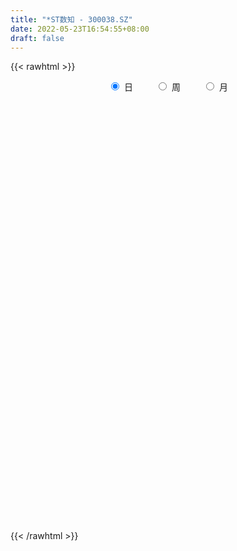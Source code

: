 ```yaml
---
title: "*ST数知 - 300038.SZ"
date: 2022-05-23T16:54:55+08:00
draft: false
---
```

{{< rawhtml >}}
    <div style="text-align: center">
        <label style="padding: 1rem;"><input style="margin-right: .5rem" type="radio" name="period" value="D" checked onclick="period_change(this)">日</label>
        <label style="padding: 1rem;"><input style="margin-right: .5rem" type="radio" name="period" value="W" onclick="period_change(this)">周</label>
        <label style="padding: 1rem;"><input style="margin-right: .5rem" type="radio" name="period" value="M" onclick="period_change(this)">月</label>
    </div>
    <div id="chart" style="height: 700px;"></div> 
    <script type="text/javascript">
        const D_v = [271316.33,230402.4,375085.94,210406.63,166427.84,784663.26,578680.73,453867.6,264642.11,849616.97,662251.86,642948.36,652565.77,642726.99,447255.6,658740.63,405397.0,576494.6,304093.4,296954.04,318838.6,236665.0,243713.4,307225.28,568026.4,555088.34,393032.2,424229.6,371239.22,441592.8,384803.98,464404.6,650784.35,668935.91,769515.27,724841.25,547685.5699999999,381779.08,326960.4,638305.65,429227.09,307949.36,408487.76,384291.61,490626.45,513444.85,623605.4,404472.0,314965.69,302036.6,256880.86,455014.32,430366.2,464592.9,543414.4,571791.4300000001,416358.77,417293.96,405435.0,316102.41,258121.6,294140.0,198387.15,406744.93,476231.2,557692.55,391828.53,462215.88,484329.45,389287.27,333346.6,289414.78,258549.83,243687.32,326321.44,284765.76,297794.66,270936.33,240722.8,314581.05,282966.8,244141.0,304060.95,290137.02,846995.1899999999,499271.43,341211.13,365591.0,235469.68,378759.4,304655.28,279116.65,302513.65,325083.51,244629.95,808386.54,645865.62,471876.78,569312.98,454138.28,388096.48,318308.2,366563.79,328224.56,473093.88,492951.0,217994.68,394301.0,293668.0,475921.83,195237.4,412586.65,239055.65,207359.2,234516.6,224512.8,172493.14,183798.91,173064.53,208992.63,427896.98,240761.23,181984.65,244529.88,205795.0,234113.4,234410.0,206024.06,209479.25,219754.8,234573.43,174607.64,193726.61,262021.8,436105.6,283757.4,193961.43,307010.0,241681.2,252621.42,308273.6,235132.4,280449.43,192674.22,210924.83,203528.4,159328.8,178522.6,205040.76,199835.0,380368.9,312745.81,614843.5600000001,366232.66,461779.18,781380.66,587069.96,415615.95,476839.3,367824.0,480394.23,266187.21,293706.01,239166.24,319142.0,230128.82,267569.0,232287.8,246120.4,154705.6,159724.6,203756.85,195442.6,235924.4,568005.66,716968.4300000001,603531.0,401923.0,319967.93,700373.03,479480.61,323842.0,581589.2,487232.09,459739.03,279470.21,403394.2,278052.46,199027.6,330901.0,199648.2,208802.6,176279.0,402304.01,266720.39,207226.83,241838.82,272604.03,199134.77,166160.39,172922.4,195451.2,285743.8,333408.81,219728.71,147954.86,322031.0,402957.86,208308.07,204331.0,175370.0,225016.0,273926.19,244435.0,299715.8,307897.0,166721.2,181102.62,258221.4,200531.8,203003.48,204435.32,189003.02,213692.63,154089.0,134758.0,152224.2,158690.82,170411.32,162099.8,512382.86,653736.36,432350.35,350823.41,263244.37,256026.35,233496.35,245245.2,365331.0,345035.03,514291.2,416656.4,1159591.21,890116.84,886198.58,1166079.8,728448.98,620759.04,575522.6,1031960.7]
const D_histogram = [0.0,0.0012763533,0.005835589,0.004542049,0.0041047963,0.0176195232,0.0180706287,0.005163462,-0.0033262083,-0.0411414625,-0.0703724277,-0.077213959,-0.0714021264,-0.0584395129,-0.0517520808,-0.0390195976,-0.0300966605,-0.0462968143,-0.0498472807,-0.0502748478,-0.0492462185,-0.0440556706,-0.0370663747,-0.0292315672,-0.0244017813,-0.0152712873,-0.008994435,-0.0003474964,0.0074179416,0.0116541815,0.0166206387,0.0211083736,0.0313944563,0.0421513567,0.0557342738,0.0594004119,0.0552469812,0.0501132667,0.0457963822,0.0484951562,0.0444902018,0.0421356142,0.0421191936,0.0390059169,0.0397694813,0.0428323046,0.0387817808,0.0310348691,0.0257737407,0.0159059402,0.0100135668,0.0120043923,0.0130609415,0.0172758097,0.0238481023,0.0232028014,0.0186527732,0.0188712873,0.011175162,0.0033635037,-0.0002896747,-0.0081641756,-0.011871351,-0.0172123707,-0.0264491199,-0.0375831483,-0.0460461477,-0.0535627581,-0.0593319002,-0.0559099859,-0.049970131,-0.042011388,-0.0356614097,-0.0292950174,-0.0270143645,-0.0216089685,-0.013840976,-0.0062441718,-0.0016913768,0.0051859185,0.0074042369,0.0091219417,0.0085005061,0.009617028,0.018762362,0.0202924671,0.0226666225,0.0196501038,0.0178353956,0.0187429686,0.0199901658,0.0200629378,0.0180737073,0.0180460219,0.0166554092,0.0233799502,0.0296796999,0.0302098963,0.0359616732,0.0343919277,0.0275989198,0.023568859,0.0214281043,0.0186203829,0.0154993656,0.0059284968,-0.0014532158,-0.0026052974,-0.0074445546,-0.020705979,-0.0270166962,-0.0279402734,-0.0240988454,-0.0193317822,-0.0129140318,-0.0121504244,-0.0098376475,-0.007929052,-0.0076321228,-0.0096198783,-0.0161043861,-0.0186489709,-0.0204627222,-0.0216766826,-0.0224016624,-0.0189020363,-0.0192766499,-0.0181869289,-0.0136423581,-0.0084158478,-0.0081221251,-0.0051734738,-0.0019798997,0.0024806406,0.0106866913,0.016318587,0.0193664489,0.0212289511,0.020926119,0.0211488074,0.0216410057,0.0222270015,0.017684996,0.0152320634,0.010991508,0.0083804567,0.006908522,0.0042974489,0.0010994679,-0.0023012381,-0.0005400794,0.0037271675,0.0106093442,0.0142783157,0.0169847891,0.0265655174,0.0239376937,0.019484572,0.0191818325,0.0131563269,0.00255343,-0.0039867191,-0.0101811911,-0.0126201869,-0.0163777625,-0.0156220788,-0.0133179331,-0.0139627342,-0.0170284292,-0.0169447371,-0.0161291903,-0.0167754516,-0.01507495,-0.0125965038,-0.0097316712,-0.0035617747,0.0011734703,0.00092954,0.0014044874,0.0061309746,0.010707794,0.0130119451,0.0182084238,0.0217129655,0.0162657123,0.0118378948,0.0018724062,-0.0033877281,-0.007329701,-0.015965715,-0.0193966403,-0.0231701128,-0.0211640767,-0.0270796585,-0.0267395294,-0.0243498572,-0.0232980501,-0.0237250038,-0.0224496541,-0.0201230221,-0.015937215,-0.0139600989,-0.0076955835,0.0009453341,0.0042388425,0.0071892692,0.0052863705,0.0100018554,0.0102993288,0.0103413165,0.0101973997,0.0073685574,0.002988354,-0.0002268762,-0.0057337421,-0.0104606836,-0.011874441,-0.011110383,-0.0083578662,-0.0108660306,-0.0082189437,-0.0050133838,0.0003001319,0.0047411161,0.006477075,0.0070499886,0.0042951199,0.0040563236,0.0034832958,0.0014465247,-0.0052332782,-0.0157375026,-0.0184796332,-0.0161707677,-0.0152474505,-0.0158443944,-0.0166886265,-0.0137765015,-0.0162893432,-0.0169281819,-0.0214257731,-0.0216755845,-0.0357930637,-0.0462937078,-0.0474896495,-0.0541698318,-0.059346543,-0.0593452135,-0.0559631982,-0.0409393244]
const D_fast = [0.0,0.0015954416,0.0076135746,0.0074555468,0.0080444932,0.0259641009,0.0309328636,0.0193165624,0.00999534,-0.0381052798,-0.0849293519,-0.111074373,-0.123113072,-0.1247603367,-0.1310109249,-0.128033341,-0.1266345691,-0.1544089265,-0.170421213,-0.1834174921,-0.1947004174,-0.2005237871,-0.2028010849,-0.2022741692,-0.2035448287,-0.1982321564,-0.1942039129,-0.1856438484,-0.176023925,-0.1688741397,-0.1597525228,-0.1499876945,-0.1318529978,-0.1105582582,-0.0830417727,-0.0645255316,-0.054867217,-0.0474726148,-0.0403404038,-0.0255178407,-0.0184002446,-0.0102209287,0.000292449,0.0069306516,0.0176365863,0.0314074858,0.0370524071,0.0370642127,0.0382465195,0.0323552041,0.0289662224,0.0339581459,0.0382799305,0.0468137511,0.0593480692,0.0645034687,0.0646166339,0.0695529697,0.0646506349,0.0576798526,0.0539542555,0.0440387108,0.0373636975,0.0277195852,0.011870556,-0.0086592595,-0.0286337958,-0.0495410957,-0.0701432128,-0.0806987951,-0.0872514729,-0.0897955769,-0.092360951,-0.0933183131,-0.0977912512,-0.0977880974,-0.093480349,-0.0874445877,-0.0833146369,-0.075140862,-0.0710714844,-0.0670732941,-0.0655696032,-0.0620488242,-0.0482128997,-0.0416096779,-0.0335688668,-0.0316728597,-0.0290287189,-0.0234354038,-0.0171906652,-0.0121021587,-0.0095729623,-0.0050891422,-0.0023159026,0.0102536259,0.0239733006,0.0320559711,0.0467981662,0.0538264027,0.0539331247,0.0557952787,0.05901155,0.0608589244,0.0616127485,0.0535240039,0.0457789874,0.0439755815,0.0372751856,0.0188372665,0.0057723752,-0.0021362704,-0.0043195537,-0.004385436,-0.0011961936,-0.0034701923,-0.0036168273,-0.0036904948,-0.0053015962,-0.0096943213,-0.0202049256,-0.0274117532,-0.0343411851,-0.0409743162,-0.0472997116,-0.0485255944,-0.0537193705,-0.0571763818,-0.0560424005,-0.0529198522,-0.0546566607,-0.0530013779,-0.0503027787,-0.0452220782,-0.0343443547,-0.0246328123,-0.0167433382,-0.0095735982,-0.0046449005,0.0008649897,0.0067674394,0.0129101856,0.0127894291,0.0141445124,0.0126518339,0.0121358969,0.0123910926,0.0108543817,0.0079312677,0.0039552522,0.005581391,0.0107804298,0.0203149425,0.027553493,0.0345061637,0.0507282713,0.0540848711,0.0545028923,0.058995611,0.0562591871,0.0462946477,0.0387578188,0.030018049,0.0244240066,0.0165719903,0.0134221544,0.0123968167,0.0082613321,0.0009385298,-0.0032139624,-0.0064307131,-0.0112708373,-0.0133390732,-0.0140097529,-0.0135778382,-0.0082983854,-0.0032697727,-0.0032813181,-0.0024552489,0.003803982,0.01105775,0.0166148873,0.0263634719,0.0352962551,0.0339154298,0.0324470861,0.022949699,0.0168426328,0.0110682346,-0.0015592082,-0.0098392935,-0.0194052943,-0.0226902773,-0.0353757737,-0.041720527,-0.0454183192,-0.0501910245,-0.0565492292,-0.060886293,-0.0635904166,-0.0633889132,-0.0649018218,-0.0605612023,-0.0516839512,-0.0473307322,-0.0425829881,-0.0431642942,-0.0359483455,-0.0330760398,-0.030448723,-0.0280432899,-0.0290299928,-0.0326631078,-0.035935057,-0.0428753584,-0.0502174708,-0.0545998385,-0.0566133762,-0.055950326,-0.061174998,-0.060582647,-0.0586304331,-0.0532418844,-0.0476156212,-0.0442603936,-0.0419249828,-0.0436060715,-0.0428307869,-0.0425329908,-0.0442081307,-0.0521962531,-0.0666348533,-0.0739968921,-0.0757307186,-0.0786192639,-0.0831773064,-0.0881936952,-0.0887256956,-0.0953108731,-0.1001817573,-0.1100357918,-0.1157044992,-0.1387702444,-0.1608443155,-0.1739126696,-0.1941353097,-0.2141486567,-0.2289836305,-0.2395924148,-0.2348033721]
const D_slow = [0.0,0.0003190883,0.0017779856,0.0029134978,0.0039396969,0.0083445777,0.0128622349,0.0141531004,0.0133215483,0.0030361827,-0.0145569242,-0.033860414,-0.0517109456,-0.0663208238,-0.079258844,-0.0890137434,-0.0965379085,-0.1081121121,-0.1205739323,-0.1331426443,-0.1454541989,-0.1564681165,-0.1657347102,-0.173042602,-0.1791430473,-0.1829608692,-0.1852094779,-0.185296352,-0.1834418666,-0.1805283212,-0.1763731615,-0.1710960681,-0.163247454,-0.1527096149,-0.1387760464,-0.1239259435,-0.1101141982,-0.0975858815,-0.086136786,-0.0740129969,-0.0628904465,-0.0523565429,-0.0418267445,-0.0320752653,-0.022132895,-0.0114248188,-0.0017293736,0.0060293436,0.0124727788,0.0164492639,0.0189526556,0.0219537536,0.025218989,0.0295379414,0.035499967,0.0413006673,0.0459638606,0.0506816825,0.053475473,0.0543163489,0.0542439302,0.0522028863,0.0492350486,0.0449319559,0.0383196759,0.0289238888,0.0174123519,0.0040216624,-0.0108113127,-0.0247888091,-0.0372813419,-0.0477841889,-0.0566995413,-0.0640232957,-0.0707768868,-0.0761791289,-0.0796393729,-0.0812004159,-0.0816232601,-0.0803267805,-0.0784757212,-0.0761952358,-0.0740701093,-0.0716658523,-0.0669752618,-0.061902145,-0.0562354894,-0.0513229634,-0.0468641145,-0.0421783724,-0.0371808309,-0.0321650965,-0.0276466696,-0.0231351641,-0.0189713118,-0.0131263243,-0.0057063993,0.0018460748,0.010836493,0.019434475,0.0263342049,0.0322264197,0.0375834458,0.0422385415,0.0461133829,0.0475955071,0.0472322032,0.0465808788,0.0447197402,0.0395432454,0.0327890714,0.025804003,0.0197792917,0.0149463462,0.0117178382,0.0086802321,0.0062208202,0.0042385572,0.0023305265,-0.000074443,-0.0041005396,-0.0087627823,-0.0138784628,-0.0192976335,-0.0248980491,-0.0296235582,-0.0344427207,-0.0389894529,-0.0424000424,-0.0445040044,-0.0465345356,-0.0478279041,-0.048322879,-0.0477027188,-0.045031046,-0.0409513993,-0.036109787,-0.0308025493,-0.0255710195,-0.0202838177,-0.0148735662,-0.0093168159,-0.0048955669,-0.001087551,0.001660326,0.0037554402,0.0054825706,0.0065569329,0.0068317998,0.0062564903,0.0061214704,0.0070532623,0.0097055984,0.0132751773,0.0175213746,0.0241627539,0.0301471774,0.0350183203,0.0398137785,0.0431028602,0.0437412177,0.0427445379,0.0401992401,0.0370441934,0.0329497528,0.0290442331,0.0257147498,0.0222240663,0.017966959,0.0137307747,0.0096984771,0.0055046143,0.0017358768,-0.0014132492,-0.003846167,-0.0047366107,-0.0044432431,-0.0042108581,-0.0038597362,-0.0023269926,0.0003499559,0.0036029422,0.0081550481,0.0135832895,0.0176497176,0.0206091913,0.0210772928,0.0202303608,0.0183979356,0.0144065068,0.0095573468,0.0037648185,-0.0015262006,-0.0082961152,-0.0149809976,-0.0210684619,-0.0268929744,-0.0328242254,-0.0384366389,-0.0434673944,-0.0474516982,-0.0509417229,-0.0528656188,-0.0526292853,-0.0515695746,-0.0497722573,-0.0484506647,-0.0459502009,-0.0433753687,-0.0407900395,-0.0382406896,-0.0363985503,-0.0356514618,-0.0357081808,-0.0371416163,-0.0397567872,-0.0427253975,-0.0455029932,-0.0475924598,-0.0503089674,-0.0523637033,-0.0536170493,-0.0535420163,-0.0523567373,-0.0507374685,-0.0489749714,-0.0479011914,-0.0468871105,-0.0460162866,-0.0456546554,-0.0469629749,-0.0508973506,-0.0555172589,-0.0595599508,-0.0633718135,-0.067332912,-0.0715050687,-0.0749491941,-0.0790215299,-0.0832535753,-0.0886100186,-0.0940289147,-0.1029771807,-0.1145506076,-0.12642302,-0.139965478,-0.1548021137,-0.1696384171,-0.1836292166,-0.1938640477]
const D_data = [['2021-04-16', 2.48, 2.58, 2.48, 2.63],['2021-04-19', 2.56, 2.6, 2.54, 2.63],['2021-04-20', 2.6, 2.66, 2.59, 2.77],['2021-04-21', 2.65, 2.6, 2.6, 2.65],['2021-04-22', 2.6, 2.61, 2.57, 2.66],['2021-04-23', 2.6, 2.83, 2.6, 2.89],['2021-04-26', 2.78, 2.72, 2.72, 2.93],['2021-04-27', 2.69, 2.53, 2.46, 2.7],['2021-04-28', 2.48, 2.53, 2.46, 2.57],['2021-04-30', 2.02, 2.02, 2.02, 2.14],['2021-05-06', 1.93, 1.9, 1.83, 1.97],['2021-05-07', 1.87, 2.02, 1.86, 2.05],['2021-05-10', 2.0, 2.11, 1.97, 2.15],['2021-05-11', 2.07, 2.19, 2.06, 2.24],['2021-05-12', 2.17, 2.11, 2.1, 2.19],['2021-05-13', 2.09, 2.19, 2.07, 2.36],['2021-05-14', 2.15, 2.16, 2.13, 2.24],['2021-05-17', 2.08, 1.78, 1.73, 2.08],['2021-05-18', 1.81, 1.83, 1.8, 1.87],['2021-05-19', 1.82, 1.8, 1.79, 1.88],['2021-05-20', 1.78, 1.76, 1.74, 1.8],['2021-05-21', 1.76, 1.77, 1.75, 1.8],['2021-05-24', 1.76, 1.77, 1.75, 1.8],['2021-05-25', 1.78, 1.77, 1.76, 1.82],['2021-05-26', 1.76, 1.72, 1.66, 1.76],['2021-05-27', 1.76, 1.77, 1.75, 1.81],['2021-05-28', 1.75, 1.74, 1.73, 1.78],['2021-05-31', 1.74, 1.78, 1.72, 1.8],['2021-06-01', 1.77, 1.79, 1.75, 1.8],['2021-06-02', 1.78, 1.76, 1.73, 1.79],['2021-06-03', 1.74, 1.78, 1.74, 1.8],['2021-06-04', 1.78, 1.79, 1.77, 1.83],['2021-06-07', 1.78, 1.9, 1.78, 1.92],['2021-06-08', 1.89, 1.97, 1.88, 2.05],['2021-06-09', 1.96, 2.09, 1.94, 2.15],['2021-06-10', 2.13, 2.04, 2.02, 2.22],['2021-06-11', 2.02, 1.97, 1.97, 2.1],['2021-06-15', 1.97, 1.96, 1.92, 2.04],['2021-06-16', 1.95, 1.97, 1.92, 2.01],['2021-06-17', 2.04, 2.08, 2.0, 2.15],['2021-06-18', 2.05, 2.02, 1.98, 2.08],['2021-06-21', 2.0, 2.05, 2.0, 2.07],['2021-06-22', 2.07, 2.1, 2.04, 2.14],['2021-06-23', 2.1, 2.08, 2.07, 2.13],['2021-06-24', 2.09, 2.15, 2.08, 2.17],['2021-06-25', 2.15, 2.22, 2.11, 2.22],['2021-06-28', 2.24, 2.16, 2.15, 2.33],['2021-06-29', 2.17, 2.11, 2.1, 2.2],['2021-06-30', 2.09, 2.13, 2.08, 2.14],['2021-07-01', 2.12, 2.05, 2.05, 2.16],['2021-07-02', 2.05, 2.07, 2.02, 2.09],['2021-07-05', 2.07, 2.17, 2.07, 2.19],['2021-07-06', 2.18, 2.18, 2.14, 2.22],['2021-07-07', 2.16, 2.25, 2.15, 2.27],['2021-07-08', 2.24, 2.33, 2.21, 2.34],['2021-07-09', 2.31, 2.28, 2.27, 2.4],['2021-07-12', 2.27, 2.24, 2.22, 2.29],['2021-07-13', 2.23, 2.31, 2.21, 2.32],['2021-07-14', 2.29, 2.21, 2.2, 2.32],['2021-07-15', 2.18, 2.18, 2.15, 2.23],['2021-07-16', 2.17, 2.21, 2.16, 2.23],['2021-07-19', 2.21, 2.13, 2.12, 2.22],['2021-07-20', 2.1, 2.15, 2.08, 2.16],['2021-07-21', 2.07, 2.1, 2.05, 2.17],['2021-07-22', 2.1, 2.0, 1.98, 2.11],['2021-07-23', 1.98, 1.9, 1.87, 2.01],['2021-07-26', 1.87, 1.85, 1.82, 1.9],['2021-07-27', 1.84, 1.78, 1.77, 1.86],['2021-07-28', 1.77, 1.72, 1.68, 1.79],['2021-07-29', 1.72, 1.78, 1.71, 1.8],['2021-07-30', 1.76, 1.79, 1.74, 1.84],['2021-08-02', 1.78, 1.81, 1.76, 1.82],['2021-08-03', 1.8, 1.79, 1.78, 1.82],['2021-08-04', 1.79, 1.79, 1.77, 1.81],['2021-08-05', 1.78, 1.73, 1.73, 1.8],['2021-08-06', 1.72, 1.76, 1.69, 1.76],['2021-08-09', 1.75, 1.8, 1.73, 1.82],['2021-08-10', 1.79, 1.82, 1.79, 1.84],['2021-08-11', 1.81, 1.8, 1.79, 1.83],['2021-08-12', 1.8, 1.85, 1.79, 1.85],['2021-08-13', 1.84, 1.81, 1.8, 1.85],['2021-08-16', 1.81, 1.81, 1.77, 1.82],['2021-08-17', 1.8, 1.78, 1.78, 1.84],['2021-08-18', 1.78, 1.8, 1.76, 1.81],['2021-08-19', 1.84, 1.93, 1.83, 1.97],['2021-08-20', 1.91, 1.87, 1.84, 1.91],['2021-08-23', 1.87, 1.9, 1.86, 1.94],['2021-08-24', 1.89, 1.84, 1.83, 1.9],['2021-08-25', 1.83, 1.85, 1.82, 1.87],['2021-08-26', 1.86, 1.89, 1.86, 1.92],['2021-08-27', 1.88, 1.91, 1.85, 1.92],['2021-08-30', 1.92, 1.91, 1.89, 1.95],['2021-08-31', 1.91, 1.89, 1.87, 1.93],['2021-09-01', 1.88, 1.92, 1.86, 1.93],['2021-09-02', 1.91, 1.91, 1.89, 1.92],['2021-09-03', 1.94, 2.04, 1.94, 2.17],['2021-09-06', 2.02, 2.09, 2.02, 2.17],['2021-09-07', 2.07, 2.06, 2.02, 2.08],['2021-09-08', 2.07, 2.17, 2.05, 2.19],['2021-09-09', 2.15, 2.12, 2.11, 2.22],['2021-09-10', 2.12, 2.06, 2.05, 2.15],['2021-09-13', 2.07, 2.09, 2.03, 2.11],['2021-09-14', 2.1, 2.12, 2.06, 2.14],['2021-09-15', 2.11, 2.12, 2.09, 2.16],['2021-09-16', 2.12, 2.12, 2.07, 2.18],['2021-09-17', 2.11, 2.02, 2.01, 2.11],['2021-09-22', 2.0, 2.01, 1.97, 2.01],['2021-09-23', 2.06, 2.07, 2.05, 2.16],['2021-09-24', 2.09, 2.01, 2.01, 2.09],['2021-09-27', 1.99, 1.85, 1.85, 1.99],['2021-09-28', 1.84, 1.87, 1.84, 1.89],['2021-09-29', 1.89, 1.9, 1.88, 2.0],['2021-09-30', 1.9, 1.95, 1.88, 1.96],['2021-10-08', 1.96, 1.97, 1.95, 2.0],['2021-10-11', 1.96, 2.01, 1.95, 2.01],['2021-10-12', 2.0, 1.95, 1.93, 2.0],['2021-10-13', 1.94, 1.97, 1.94, 1.98],['2021-10-14', 1.96, 1.97, 1.92, 1.98],['2021-10-15', 1.95, 1.95, 1.94, 1.99],['2021-10-18', 1.9, 1.91, 1.86, 1.92],['2021-10-19', 1.81, 1.82, 1.75, 1.84],['2021-10-20', 1.81, 1.83, 1.8, 1.86],['2021-10-21', 1.82, 1.81, 1.8, 1.85],['2021-10-22', 1.8, 1.79, 1.77, 1.81],['2021-10-25', 1.78, 1.77, 1.75, 1.79],['2021-10-26', 1.81, 1.81, 1.79, 1.85],['2021-10-27', 1.79, 1.75, 1.73, 1.8],['2021-10-28', 1.74, 1.75, 1.73, 1.78],['2021-10-29', 1.75, 1.79, 1.73, 1.8],['2021-11-01', 1.8, 1.81, 1.79, 1.84],['2021-11-02', 1.8, 1.75, 1.72, 1.81],['2021-11-03', 1.74, 1.78, 1.74, 1.78],['2021-11-04', 1.77, 1.79, 1.75, 1.8],['2021-11-05', 1.79, 1.82, 1.78, 1.85],['2021-11-08', 1.81, 1.9, 1.79, 1.96],['2021-11-09', 1.88, 1.91, 1.87, 1.93],['2021-11-10', 1.9, 1.91, 1.88, 1.92],['2021-11-11', 1.91, 1.92, 1.89, 1.97],['2021-11-12', 1.91, 1.91, 1.89, 1.94],['2021-11-15', 1.9, 1.93, 1.87, 1.94],['2021-11-16', 1.91, 1.95, 1.9, 1.99],['2021-11-17', 1.95, 1.97, 1.94, 1.98],['2021-11-18', 1.96, 1.91, 1.9, 1.97],['2021-11-19', 1.9, 1.93, 1.89, 1.94],['2021-11-22', 1.92, 1.9, 1.88, 1.93],['2021-11-23', 1.9, 1.91, 1.88, 1.92],['2021-11-24', 1.91, 1.92, 1.89, 1.92],['2021-11-25', 1.91, 1.9, 1.89, 1.92],['2021-11-26', 1.89, 1.88, 1.86, 1.9],['2021-11-29', 1.85, 1.86, 1.84, 1.88],['2021-11-30', 1.9, 1.92, 1.9, 1.97],['2021-12-01', 1.91, 1.97, 1.89, 1.98],['2021-12-02', 1.97, 2.04, 1.96, 2.1],['2021-12-03', 2.03, 2.04, 1.99, 2.07],['2021-12-06', 2.03, 2.06, 2.02, 2.14],['2021-12-07', 2.06, 2.2, 2.04, 2.24],['2021-12-08', 2.18, 2.09, 2.08, 2.21],['2021-12-09', 2.06, 2.07, 2.04, 2.12],['2021-12-10', 2.11, 2.13, 2.11, 2.19],['2021-12-13', 2.1, 2.06, 2.05, 2.12],['2021-12-14', 1.93, 1.97, 1.92, 2.0],['2021-12-15', 1.99, 1.98, 1.97, 2.02],['2021-12-16', 1.97, 1.95, 1.94, 1.98],['2021-12-17', 1.94, 1.97, 1.94, 2.0],['2021-12-20', 1.96, 1.93, 1.91, 1.97],['2021-12-21', 1.92, 1.97, 1.91, 1.98],['2021-12-22', 1.97, 1.99, 1.96, 2.02],['2021-12-23', 1.99, 1.95, 1.94, 2.0],['2021-12-24', 1.95, 1.9, 1.89, 1.95],['2021-12-27', 1.9, 1.92, 1.89, 1.92],['2021-12-28', 1.93, 1.92, 1.91, 1.95],['2021-12-29', 1.91, 1.89, 1.87, 1.91],['2021-12-30', 1.89, 1.91, 1.88, 1.93],['2021-12-31', 1.9, 1.92, 1.89, 1.94],['2022-01-04', 1.92, 1.93, 1.89, 1.94],['2022-01-05', 1.91, 1.99, 1.9, 2.02],['2022-01-06', 2.01, 2.0, 1.99, 2.08],['2022-01-07', 1.98, 1.95, 1.95, 2.02],['2022-01-10', 1.94, 1.96, 1.91, 1.97],['2022-01-11', 2.09, 2.03, 2.01, 2.13],['2022-01-12', 2.02, 2.06, 2.02, 2.1],['2022-01-13', 2.07, 2.06, 2.04, 2.09],['2022-01-14', 2.05, 2.13, 2.04, 2.17],['2022-01-17', 2.13, 2.15, 2.08, 2.17],['2022-01-18', 2.14, 2.05, 2.04, 2.17],['2022-01-19', 2.04, 2.05, 2.03, 2.09],['2022-01-20', 2.03, 1.95, 1.94, 2.04],['2022-01-21', 1.94, 1.97, 1.93, 1.99],['2022-01-24', 1.96, 1.96, 1.94, 2.0],['2022-01-25', 1.94, 1.86, 1.85, 1.96],['2022-01-26', 1.85, 1.88, 1.85, 1.91],['2022-01-27', 1.88, 1.84, 1.84, 1.89],['2022-01-28', 1.85, 1.89, 1.84, 1.91],['2022-02-07', 1.74, 1.76, 1.72, 1.81],['2022-02-08', 1.76, 1.8, 1.76, 1.81],['2022-02-09', 1.79, 1.81, 1.79, 1.82],['2022-02-10', 1.81, 1.78, 1.76, 1.82],['2022-02-11', 1.78, 1.74, 1.73, 1.78],['2022-02-14', 1.72, 1.74, 1.7, 1.75],['2022-02-15', 1.73, 1.74, 1.73, 1.76],['2022-02-16', 1.75, 1.76, 1.74, 1.77],['2022-02-17', 1.75, 1.73, 1.72, 1.76],['2022-02-18', 1.73, 1.79, 1.72, 1.81],['2022-02-21', 1.79, 1.85, 1.79, 1.86],['2022-02-22', 1.84, 1.81, 1.8, 1.85],['2022-02-23', 1.81, 1.82, 1.8, 1.83],['2022-02-24', 1.81, 1.76, 1.73, 1.85],['2022-02-25', 1.85, 1.85, 1.84, 1.92],['2022-02-28', 1.84, 1.81, 1.79, 1.85],['2022-03-01', 1.8, 1.81, 1.78, 1.82],['2022-03-02', 1.8, 1.81, 1.79, 1.82],['2022-03-03', 1.8, 1.77, 1.77, 1.81],['2022-03-04', 1.77, 1.73, 1.72, 1.78],['2022-03-07', 1.73, 1.72, 1.7, 1.75],['2022-03-08', 1.72, 1.66, 1.62, 1.72],['2022-03-09', 1.67, 1.63, 1.55, 1.68],['2022-03-10', 1.65, 1.64, 1.63, 1.67],['2022-03-11', 1.62, 1.65, 1.59, 1.65],['2022-03-14', 1.64, 1.67, 1.63, 1.72],['2022-03-15', 1.65, 1.59, 1.59, 1.67],['2022-03-16', 1.63, 1.64, 1.57, 1.64],['2022-03-17', 1.64, 1.65, 1.63, 1.68],['2022-03-18', 1.64, 1.69, 1.63, 1.7],['2022-03-21', 1.68, 1.7, 1.67, 1.71],['2022-03-22', 1.69, 1.68, 1.67, 1.7],['2022-03-23', 1.68, 1.67, 1.66, 1.7],['2022-03-24', 1.67, 1.62, 1.62, 1.67],['2022-03-25', 1.61, 1.64, 1.61, 1.65],['2022-03-28', 1.64, 1.63, 1.6, 1.65],['2022-03-29', 1.62, 1.6, 1.59, 1.64],['2022-03-30', 1.58, 1.51, 1.48, 1.59],['2022-03-31', 1.5, 1.4, 1.39, 1.51],['2022-04-01', 1.37, 1.44, 1.35, 1.46],['2022-04-06', 1.43, 1.48, 1.42, 1.51],['2022-04-07', 1.48, 1.45, 1.45, 1.5],['2022-04-08', 1.45, 1.41, 1.4, 1.45],['2022-04-11', 1.4, 1.38, 1.38, 1.44],['2022-04-12', 1.38, 1.41, 1.36, 1.42],['2022-04-13', 1.4, 1.32, 1.31, 1.41],['2022-04-14', 1.32, 1.31, 1.29, 1.34],['2022-04-15', 1.28, 1.22, 1.21, 1.29],['2022-04-18', 1.17, 1.23, 1.13, 1.23],['2022-04-19', 0.99, 0.98, 0.98, 1.08],['2022-04-20', 0.93, 0.91, 0.89, 0.98],['2022-04-21', 0.9, 0.94, 0.88, 0.99],['2022-04-22', 0.92, 0.79, 0.75, 0.94],['2022-04-25', 0.76, 0.71, 0.67, 0.78],['2022-04-26', 0.74, 0.69, 0.68, 0.76],['2022-04-27', 0.68, 0.67, 0.62, 0.7],['2022-04-28', 0.69, 0.8, 0.67, 0.8]]
const W_v = [123191.42,74398.46,8616.74,119865.95,113053.01,113793.06,82131.95,169903.87,518533.6,274345.99,168441.71,76974.35,148569.17,96138.82,100915.38,87036.2,100015.15,74394.05,68223.75,52944.04,57219.94,89136.86,80445.21,114459.15,87020.46,155877.99,180628.91,234774.6,147108.7,549121.78,543636.97,383235.59,240103.61,226751.37,214515.16,208949.04,183149.91,141301.38,173053.55,199678.95,231892.33,216064.16,848773.12,1452891.23,1052629.9399999999,838951.1400000001,153569.53,2955535.0899999999,1698367.4300000002,1205283.6400000001,1259196.1899999999,1082565.8699999999,878388.3100000001,1012027.9200000002,828766.8999999999,2192892.8000000003,1065106.0599999998,2153077.1000000001,895119.1399999999,903554.6799999999,639156.1200000001,675421.89,807041.1,594178.83,427471.8,503184.09,355872.81,539064.0,678738.71,737858.2799999999,682872.02,755270.0199999999,1147164.46,687776.75,778492.36,746666.87,451275.9400000001,325554.36,666540.3,458804.49,1113604.75,683906.1399999999,547261.0299999999,447396.06,1066708.51,1620055.22,1597409.9300000002,2736739.3600000003,2040527.79,1115463.54,1018626.5599999999,1025219.4900000001,1222488.1399999999,909896.13,803511.46,251226.98,646235.54,628681.9199999999,498868.66,389026.91,431901.09,572852.0699999999,519736.55,618960.54,545812.45,294047.17,385338.7,365919.88,312784.84,486506.63,624000.04,756790.02,1174465.54,1076432.54,1020834.3200000001,996778.76,672425.4800000001,75307.2,441226.49,717537.54,360444.05,810520.7100000001,410918.41,336816.13,1261402.8200000001,577883.1699999999,655504.27,915817.5599999999,1695485.5800000001,971450.52,2595819.7999999998,4504764.8300000001,2185751.3399999999,1473902.76,1655040.28,1537488.4100000001,2860994.7999999998,3281552.8500000006,2217828.71,2787931.1299999999,1916319.7599999998,1083913.4399999999,785338.87,1166729.4100000001,1039378.86,844187.96,771314.9500000001,513015.89,837933.6599999999,690726.0,662061.66,1057693.99,1444590.55,2552726.1899999999,691888.8100000001,1274477.8499999999,2543900.5299999998,1833422.8800000001,990093.7200000001,714009.89,989784.2999999999,696120.29,1003162.0700000001,2111078.46,2845793.1199999996,4023401.6399999997,2186974.8000000003,1299858.96,425982.3999999999,211459.56,1331745.1000000001,2150480.0999999996,3138296.2799999998,1567767.6100000001,1943997.9000000001,1108685.9299999999,1147425.52,835630.2400000001,1464065.4399999999,1132041.04,2006833.54,3149886.0899999999,3393345.2399999998,5680830.870000001,4378444.3899999997,3791366.4699999997,3197986.7800000003,902785.22,1027263.73,2955663.7400000002,2855694.4500000002,3648806.8699999996,1994178.6299999999,1687547.8800000001,1543020.0799999998,1290033.04,1148981.51,1766986.0699999998,2146807.4100000001,1305200.22,2806685.9899999998,1733045.6400000001,2067085.6199999999,2086270.1999999997,3361762.3500000001,1776272.22,2104800.0299999998,1901960.5499999998,2465179.25,1813311.74,1933195.8300000001,2061007.73,1402739.1299999999,1407001.6400000001,2184605.5899999999,1625686.49,1959730.3,2529290.1400000001,1979141.4300000002,905963.6799999999,1322801.5299999998,207359.2,988385.9800000001,1304165.3700000001,1089821.71,1084684.28,1462515.6299999999,1269151.0700000001,957345.39,1874025.9299999999,2722685.0499999998,1647277.6899999999,1295248.02,949554.05,2290428.0899999999,2405252.7699999996,1907887.99,1114658.3999999999,1390694.0800000001,1019412.5600000001,1426081.24,1086951.26,1199871.6200000001,1055195.02,813454.6500000001,1930980.6899999999,870094.13,1703398.78,4518642.8300000001,2956691.3200000003]
const W_histogram = [0.0,0.0170967521,0.0214784838,0.0281866225,0.0019604891,0.0354364999,0.0394732055,0.1201637543,0.1456122757,0.1426453309,0.0593742064,0.0447504034,-0.0256354272,-0.1148430196,-0.1503912772,-0.1395196641,-0.1445793628,-0.1185310461,-0.1064803955,-0.1287938311,-0.1196563739,-0.0784147791,-0.0500814557,0.0254920737,0.0872795595,0.0748809401,-0.04045578,-0.1063984883,-0.1921382701,-0.0830710819,0.1058995649,0.1763900446,0.1926069812,0.1719345255,0.1754128369,0.1432664121,0.0678773636,0.0463630712,-0.0454499708,-0.0537699215,-0.1570329404,-0.203781911,-0.0128338526,0.1854872235,0.3011058674,0.3714214833,0.3721270403,0.1204567089,-0.0886896531,-0.3251172742,-0.4277206073,-0.5304769287,-0.6128275507,-0.59450932,-0.5360818595,-0.4037930009,-0.3108617861,-0.2164233537,-0.2304201935,-0.2005144746,-0.2023464502,-0.1451456828,-0.1155471211,-0.1051691321,-0.1001991936,-0.0980128978,-0.0759687643,-0.1075673451,-0.0912484598,-0.0550202473,-0.0061916102,0.02966073,0.1097862413,0.1057609812,0.1456708957,0.1519055374,0.1395254731,0.1164408431,0.128677353,0.1608477577,0.2072564622,0.2103851115,0.2091259334,0.1832121289,0.2192716193,0.2778788388,0.3096178661,0.4201198144,0.454410113,0.4785531964,0.4522558735,0.4743420738,0.353847634,0.2835007692,0.166087147,0.0628763006,-0.0470209582,-0.1710486,-0.2496311614,-0.290618675,-0.3058695058,-0.2788333248,-0.2292395839,-0.2333166977,-0.2039241698,-0.2020652089,-0.180979859,-0.1657354805,-0.157758002,-0.1715863844,-0.1610349893,-0.1162755218,-0.062348128,0.0226630215,0.1029036031,0.1406836875,0.1145260799,0.0850650732,0.0695366095,0.0239059634,0.0012357701,-0.0256028489,-0.0453117265,-0.0759696759,-0.060126183,-0.0597748326,-0.0365390274,-0.0140960641,0.0207071872,0.0441935092,0.1611587269,0.2085666514,0.2482690385,0.2340034558,0.1848563078,0.1376480719,0.1829821544,0.1459610721,0.1831185734,0.215367059,0.1238989371,0.0300909879,-0.0488665011,-0.0849732431,-0.1188815036,-0.1684703251,-0.2058032856,-0.2030915211,-0.2010675735,-0.2258749258,-0.2141005425,-0.176335807,-0.1187659575,-0.0610833655,-0.0291443908,-0.0028490554,0.0510201957,0.043901672,0.0289203252,0.0390862702,0.033121394,0.0325994694,0.04884385,0.0803777334,0.1388038247,0.1385923166,0.1517390593,0.0943659269,0.0447244195,0.0254036578,0.0075351556,0.0170234894,-0.0870656703,-0.1456453014,-0.2080355374,-0.2409896602,-0.2602369668,-0.252060229,-0.2769647277,-0.2676984501,-0.3587819443,-0.3942129827,-0.3734991726,-0.307618605,-0.3087164445,-0.3382703415,-0.3520690382,-0.3295780045,-0.2700910504,-0.1899185825,-0.099912569,-0.0318461582,0.0106770684,0.0445094986,0.0678288248,0.0991361238,0.1195431117,0.1534737705,0.1261055816,0.1131560358,0.1185992202,0.1011915974,0.0931177906,0.0962106598,0.1142174648,0.1320714682,0.1581653942,0.1653593841,0.1829276108,0.1877913778,0.1686930151,0.1479558686,0.1320468314,0.1248023894,0.12372224,0.1250040319,0.1331577293,0.1378677373,0.1360291128,0.1317868081,0.1227690598,0.1160564789,0.1083233941,0.0911746944,0.0790264536,0.0723836469,0.0732038496,0.0740246426,0.0701668247,0.0768205624,0.0850716135,0.0777429846,0.0665998906,0.0592418984,0.0551452051,0.0627543487,0.0554605647,0.0441872738,0.0264427215,0.0182755711,0.017136009,0.008934705,-0.0007304935,-0.0031467826,-0.0066293473,-0.0201552111,-0.0283720314,-0.0429766674,-0.0760377502,-0.0906807822]
const W_fast = [0.0,0.0213709402,0.0311222928,0.0448770872,0.019141076,0.0614762118,0.0753812188,0.1861127062,0.2479642965,0.2806586844,0.2122311115,0.2087949093,0.132000222,0.0140818747,-0.0590642022,-0.0830725052,-0.1242770445,-0.1278614893,-0.1424309377,-0.196942831,-0.2177194673,-0.1960815673,-0.1802686078,-0.09832206,-0.0147146843,-0.0083930687,-0.1338437338,-0.2263860642,-0.3601604134,-0.2718609958,-0.0564154578,0.0581725331,0.122541215,0.1448523907,0.1921839113,0.1958540895,0.1374343819,0.1275108574,0.0243353227,0.0025728915,-0.1399483624,-0.2376428108,-0.0499032155,0.1947896664,0.3856847771,0.5488557639,0.6425930809,0.4210369267,0.1897181515,-0.1279887881,-0.3375222731,-0.5728978266,-0.8084553364,-0.9387644356,-1.01435744,-0.9830168316,-0.9678010634,-0.9274684693,-0.9990703575,-1.0192932573,-1.0717118454,-1.0507974988,-1.0500857173,-1.0660000113,-1.0860798712,-1.1083967999,-1.1053448575,-1.1638352746,-1.1703285042,-1.1478553536,-1.100574619,-1.0573070963,-0.9497350246,-0.9273200395,-0.8509924011,-0.8067813749,-0.784280071,-0.7782544902,-0.7338486421,-0.6614662979,-0.5632434779,-0.5075185508,-0.4564962455,-0.4366070177,-0.3457296225,-0.2176526933,-0.1085091995,0.1070227024,0.2549155293,0.3986969118,0.4854635572,0.6261352759,0.5941027447,0.5946310722,0.5187392367,0.4312474655,0.3095949671,0.1428051753,0.0018148236,-0.1118273588,-0.203545566,-0.2462177162,-0.2539338713,-0.3163401595,-0.3379286741,-0.3865860154,-0.4107456303,-0.4369351219,-0.4683971439,-0.5251221224,-0.5548294746,-0.5391388875,-0.5007985257,-0.4101216209,-0.3041551385,-0.2312041322,-0.2287302198,-0.2369249583,-0.2350692695,-0.2747234249,-0.2970846756,-0.3303240068,-0.3613608161,-0.4110111844,-0.4101992373,-0.4247915951,-0.4106905467,-0.3917715994,-0.3517915513,-0.317256852,-0.1600019525,-0.0604523652,0.0413172815,0.0855525627,0.0826194917,0.0698232738,0.1609028948,0.1603720806,0.2433092252,0.3293994756,0.2689060879,0.1826208858,0.0914467715,0.0340967187,-0.0295319178,-0.1212383205,-0.2100221024,-0.2580832182,-0.3063261639,-0.3876022477,-0.429353,-0.4356722162,-0.4077938561,-0.3653821055,-0.3407292285,-0.315146157,-0.248521857,-0.2446649626,-0.2524162281,-0.2324787156,-0.2301632432,-0.2225353006,-0.1940799575,-0.1424516407,-0.0493245932,-0.0148880221,0.0361934854,0.0024118347,-0.0360485678,-0.0490184151,-0.0650031284,-0.0512589222,-0.1771144994,-0.272105456,-0.3865045763,-0.4797061141,-0.5640126624,-0.6188509818,-0.7129966625,-0.7706549974,-0.9514339777,-1.0854182617,-1.1580792448,-1.1691033284,-1.2473802791,-1.3615017615,-1.4633177177,-1.5232211851,-1.5312569937,-1.4985641714,-1.4335363002,-1.3734314289,-1.3282389352,-1.2832791303,-1.2430025979,-1.186911268,-1.1366185022,-1.0643194008,-1.0601611942,-1.0448217311,-1.0097287416,-1.0018384651,-0.9866328243,-0.9594872901,-0.9129261189,-0.8620542485,-0.7964189739,-0.747885138,-0.6845850086,-0.6327733971,-0.6096985061,-0.5934466854,-0.5763440147,-0.5523878594,-0.5225374488,-0.490004649,-0.4485615192,-0.4093845769,-0.3772159232,-0.3485115259,-0.3268370092,-0.3045354703,-0.2851877066,-0.2795427327,-0.2719343602,-0.2604812551,-0.2413600901,-0.2220331364,-0.2083492481,-0.1824903698,-0.1529714153,-0.1408642981,-0.1353574194,-0.127904937,-0.118215329,-0.0949175982,-0.0883462411,-0.0885727135,-0.0997065854,-0.1033048431,-0.1001604029,-0.1061280307,-0.1159758526,-0.1191788373,-0.1243187388,-0.1428834054,-0.1581932336,-0.1835420365,-0.2356125568,-0.2729257844]
const W_slow = [0.0,0.004274188,0.009643809,0.0166904646,0.0171805869,0.0260397119,0.0359080133,0.0659489518,0.1023520208,0.1380133535,0.1528569051,0.1640445059,0.1576356492,0.1289248943,0.091327075,0.0564471589,0.0203023182,-0.0093304433,-0.0359505422,-0.0681489999,-0.0980630934,-0.1176667882,-0.1301871521,-0.1238141337,-0.1019942438,-0.0832740088,-0.0933879538,-0.1199875759,-0.1680221434,-0.1887899139,-0.1623150226,-0.1182175115,-0.0700657662,-0.0270821348,0.0167710744,0.0525876774,0.0695570183,0.0811477861,0.0697852934,0.056342813,0.017084578,-0.0338608998,-0.0370693629,0.0093024429,0.0845789098,0.1774342806,0.2704660407,0.3005802179,0.2784078046,0.197128486,0.0901983342,-0.042420898,-0.1956277856,-0.3442551156,-0.4782755805,-0.5792238307,-0.6569392772,-0.7110451157,-0.768650164,-0.8187787827,-0.8693653952,-0.905651816,-0.9345385962,-0.9608308792,-0.9858806776,-1.0103839021,-1.0293760932,-1.0562679295,-1.0790800444,-1.0928351062,-1.0943830088,-1.0869678263,-1.059521266,-1.0330810207,-0.9966632967,-0.9586869124,-0.9238055441,-0.8946953333,-0.8625259951,-0.8223140556,-0.7704999401,-0.7179036622,-0.6656221789,-0.6198191466,-0.5650012418,-0.4955315321,-0.4181270656,-0.313097112,-0.1994945837,-0.0798562846,0.0332076837,0.1517932022,0.2402551107,0.311130303,0.3526520897,0.3683711649,0.3566159253,0.3138537753,0.251445985,0.1787913162,0.1023239398,0.0326156086,-0.0246942874,-0.0830234618,-0.1340045043,-0.1845208065,-0.2297657713,-0.2711996414,-0.3106391419,-0.353535738,-0.3937944853,-0.4228633657,-0.4384503977,-0.4327846424,-0.4070587416,-0.3718878197,-0.3432562997,-0.3219900314,-0.3046058791,-0.2986293882,-0.2983204457,-0.3047211579,-0.3160490896,-0.3350415085,-0.3500730543,-0.3650167624,-0.3741515193,-0.3776755353,-0.3724987385,-0.3614503612,-0.3211606795,-0.2690190166,-0.206951757,-0.1484508931,-0.1022368161,-0.0678247981,-0.0220792595,0.0144110085,0.0601906518,0.1140324166,0.1450071509,0.1525298978,0.1403132726,0.1190699618,0.0893495859,0.0472320046,-0.0042188168,-0.0549916971,-0.1052585904,-0.1617273219,-0.2152524575,-0.2593364093,-0.2890278986,-0.30429874,-0.3115848377,-0.3122971015,-0.2995420526,-0.2885666346,-0.2813365533,-0.2715649858,-0.2632846373,-0.2551347699,-0.2429238074,-0.2228293741,-0.1881284179,-0.1534803387,-0.1155455739,-0.0919540922,-0.0807729873,-0.0744220729,-0.072538284,-0.0682824116,-0.0900488292,-0.1264601545,-0.1784690389,-0.2387164539,-0.3037756956,-0.3667907529,-0.4360319348,-0.5029565473,-0.5926520334,-0.6912052791,-0.7845800722,-0.8614847234,-0.9386638346,-1.02323142,-1.1112486795,-1.1936431806,-1.2611659432,-1.3086455889,-1.3336237311,-1.3415852707,-1.3389160036,-1.3277886289,-1.3108314227,-1.2860473918,-1.2561616139,-1.2177931713,-1.1862667759,-1.1579777669,-1.1283279618,-1.1030300625,-1.0797506148,-1.0556979499,-1.0271435837,-0.9941257166,-0.9545843681,-0.9132445221,-0.8675126194,-0.8205647749,-0.7783915211,-0.741402554,-0.7083908461,-0.6771902488,-0.6462596888,-0.6150086808,-0.5817192485,-0.5472523142,-0.513245036,-0.480298334,-0.449606069,-0.4205919493,-0.3935111008,-0.3707174271,-0.3509608138,-0.332864902,-0.3145639396,-0.296057779,-0.2785160728,-0.2593109322,-0.2380430288,-0.2186072827,-0.20195731,-0.1871468354,-0.1733605341,-0.157671947,-0.1438068058,-0.1327599873,-0.1261493069,-0.1215804142,-0.1172964119,-0.1150627357,-0.1152453591,-0.1160320547,-0.1176893915,-0.1227281943,-0.1298212022,-0.140565369,-0.1595748066,-0.1822450021]
const W_data = [['2017-01-20', 14.6673, 14.3641, 13.5038, 14.6673],['2017-01-26', 14.4169, 14.632, 14.1737, 14.8718],['2017-02-03', 14.6673, 14.5474, 14.5262, 14.6673],['2017-02-10', 14.625, 14.6285, 14.2477, 15.3619],['2017-02-17', 14.7025, 14.1772, 13.9727, 14.9],['2017-02-24', 14.1384, 14.9634, 14.0326, 14.9846],['2017-03-03', 14.8577, 14.7307, 14.5262, 15.0868],['2017-03-10', 14.7307, 15.993, 14.7025, 16.0882],['2017-03-17', 15.9013, 15.7074, 15.0904, 16.476],['2017-03-24', 15.8696, 15.5452, 15.1997, 16.1834],['2017-03-31', 15.5064, 14.4064, 14.29, 15.5064],['2017-04-07', 14.4804, 15.0657, 14.3887, 15.2314],['2017-04-14', 14.9141, 14.1666, 13.7541, 14.9317],['2017-04-21', 14.1031, 13.4615, 13.2922, 14.2336],['2017-04-28', 13.4615, 13.7047, 13.0454, 13.8775],['2017-05-05', 13.6342, 14.1137, 13.6236, 14.4028],['2017-05-12', 14.1102, 13.8211, 13.5143, 14.4134],['2017-05-19', 14.0996, 14.1631, 13.673, 14.3676],['2017-05-26', 14.2054, 13.9974, 13.5954, 14.3323],['2017-06-02', 14.1031, 13.4368, 12.6928, 14.1913],['2017-06-09', 13.4015, 13.6836, 13.1723, 13.874],['2017-06-16', 13.7153, 14.1278, 13.472, 14.3852],['2017-06-23', 14.1031, 14.0855, 13.8669, 14.6814],['2017-06-30', 14.0432, 14.9317, 13.9304, 15.1362],['2017-07-07', 14.8718, 15.1609, 14.6743, 15.1961],['2017-07-14', 15.0939, 14.4169, 13.9903, 15.4641],['2017-07-21', 14.3817, 12.781, 12.6928, 14.3817],['2017-07-28', 12.7845, 12.8339, 11.8149, 13.2041],['2017-08-04', 12.8762, 12.0335, 11.6351, 12.9573],['2017-08-25', 13.2358, 14.4028, 13.2358, 15.2596],['2017-09-01', 14.8718, 16.1975, 14.6602, 16.4231],['2017-09-08', 16.2186, 15.5099, 15.1961, 16.4443],['2017-09-15', 15.4077, 15.1997, 15.1538, 15.8167],['2017-09-22', 15.1256, 14.8647, 14.4769, 15.3231],['2017-09-29', 14.8647, 15.2596, 14.5333, 15.45],['2017-10-13', 15.5135, 14.8682, 14.6038, 15.6545],['2017-10-20', 14.6179, 14.1278, 13.8493, 14.766],['2017-10-27', 14.1031, 14.5968, 14.0044, 14.632],['2017-11-03', 14.5192, 13.4191, 13.2957, 14.5262],['2017-11-10', 13.4297, 14.1631, 13.2393, 14.2689],['2017-11-17', 14.1737, 12.5906, 12.5906, 14.5474],['2017-11-24', 12.6999, 12.7457, 12.4037, 13.2005],['2017-12-01', 12.8233, 16.0247, 12.4108, 16.5183],['2017-12-08', 15.3301, 17.2411, 14.424, 17.3469],['2017-12-15', 17.7347, 17.2587, 17.1001, 17.9357],['2017-12-22', 17.4703, 17.4844, 16.5218, 17.8969],['2017-12-29', 17.4809, 17.1353, 17.1106, 17.6959],['2018-05-18', 15.4208, 13.5291, 13.3805, 16.7182],['2018-05-25', 13.6479, 12.8655, 12.8061, 14.3214],['2018-06-01', 12.8259, 11.1818, 11.0035, 13.0537],['2018-06-08', 11.3006, 11.6572, 11.1026, 12.2911],['2018-06-15', 11.3304, 10.7163, 10.4192, 11.469],['2018-06-22', 10.3994, 9.9933, 9.2901, 10.5281],['2018-06-29', 10.2508, 10.5578, 9.7457, 10.647],['2018-07-06', 10.4093, 10.7559, 9.7556, 10.7559],['2018-07-13', 11.7364, 11.7463, 11.0728, 12.2613],['2018-07-20', 11.6869, 11.4888, 11.1125, 12.0831],['2018-07-27', 11.469, 11.7067, 11.37, 12.9645],['2018-08-03', 11.6176, 10.2805, 9.9636, 11.7265],['2018-08-10', 10.3994, 10.5875, 10.122, 10.7955],['2018-08-17', 10.3994, 9.9834, 9.9834, 10.8252],['2018-08-24', 10.0131, 10.6073, 10.0032, 10.6668],['2018-08-31', 10.538, 10.2607, 10.2508, 10.9936],['2018-09-07', 10.1319, 9.9042, 9.7061, 10.2508],['2018-09-14', 9.8942, 9.6565, 9.6169, 10.023],['2018-09-21', 9.6665, 9.4188, 8.993, 9.6665],['2018-09-28', 9.3891, 9.5179, 9.1415, 9.5872],['2018-10-12', 9.2604, 8.5968, 8.3294, 9.4486],['2018-10-19', 8.5671, 8.9236, 8.0224, 8.9435],['2018-10-26', 9.0623, 9.1019, 8.6958, 9.5971],['2018-11-02', 8.9633, 9.3099, 8.5671, 9.4585],['2018-11-09', 9.2604, 9.2307, 8.9236, 9.3891],['2018-11-16', 9.1514, 10.0032, 9.1514, 10.2409],['2018-11-23', 9.9042, 9.092, 9.0425, 10.0923],['2018-11-30', 8.9831, 9.6962, 8.8642, 10.023],['2018-12-07', 10.0032, 9.3792, 9.3297, 10.0626],['2018-12-14', 9.3198, 9.1118, 9.1118, 9.6268],['2018-12-21', 9.1118, 8.8543, 8.8345, 9.2208],['2018-12-28', 8.8741, 9.2406, 8.8543, 9.3693],['2019-01-04', 9.2802, 9.607, 8.9732, 9.7952],['2019-01-11', 9.6863, 10.0329, 9.508, 10.1716],['2019-01-18', 10.0032, 9.6863, 9.5278, 10.1319],['2019-01-25', 9.7259, 9.7061, 9.4783, 9.9438],['2019-02-01', 9.8348, 9.3891, 8.9137, 9.8348],['2019-02-15', 9.399, 10.2706, 9.3792, 10.6272],['2019-02-22', 10.4588, 10.9342, 10.2013, 11.0728],['2019-03-01', 11.2412, 11.0134, 10.7163, 11.4591],['2019-03-08', 11.0332, 12.6278, 11.0332, 13.7371],['2019-03-15', 12.8259, 12.3802, 12.1425, 14.1927],['2019-03-22', 12.3505, 12.7665, 12.1821, 12.9744],['2019-03-29', 12.4, 12.499, 11.8355, 12.8952],['2019-04-04', 12.5288, 13.4796, 12.5288, 13.5489],['2019-04-12', 13.4696, 11.7859, 11.677, 13.7173],['2019-04-19', 11.9444, 12.192, 11.4789, 12.4396],['2019-04-26', 12.2812, 11.3204, 11.1917, 12.6179],['2019-04-30', 11.2907, 11.0431, 10.7262, 11.4195],['2019-05-10', 10.6767, 10.439, 9.7556, 10.6767],['2019-05-17', 10.3003, 9.5872, 9.508, 10.4687],['2019-05-24', 9.4684, 9.4783, 9.2604, 10.0626],['2019-05-31', 9.508, 9.4387, 9.3, 9.8744],['2019-06-06', 9.4387, 9.3891, 9.1514, 9.9042],['2019-06-14', 9.3891, 9.7259, 9.3198, 10.1518],['2019-06-21', 9.6367, 10.0131, 9.4089, 10.1914],['2019-06-28', 10.023, 9.2703, 9.2307, 10.1518],['2019-07-05', 9.508, 9.5674, 9.3693, 9.7754],['2019-07-12', 9.5179, 9.1212, 9.0115, 9.5278],['2019-07-19', 9.241, 9.241, 9.1312, 9.5304],['2019-07-26', 9.231, 9.0913, 8.9017, 9.2909],['2019-08-02', 9.1512, 8.8917, 8.8318, 9.211],['2019-08-09', 8.7919, 8.4227, 8.1532, 8.9316],['2019-08-16', 8.3827, 8.5324, 7.9935, 8.6821],['2019-08-23', 8.6422, 8.9416, 8.5823, 9.1212],['2019-08-30', 8.7919, 9.1911, 8.732, 9.6801],['2019-09-06', 9.1611, 9.8797, 9.1412, 10.0094],['2019-09-12', 10.0393, 10.2589, 9.8896, 10.5283],['2019-09-20', 10.2988, 10.0892, 9.8298, 10.6181],['2019-09-27', 10.0294, 9.3707, 9.3009, 10.1691],['2019-09-30', 9.3607, 9.211, 9.211, 9.4206],['2019-10-11', 9.221, 9.2809, 8.9416, 9.3208],['2019-10-18', 9.4406, 8.732, 8.722, 9.5903],['2019-10-25', 8.6821, 8.8019, 8.5025, 8.9017],['2019-11-01', 8.9316, 8.5624, 8.4326, 9.3208],['2019-11-08', 8.5923, 8.4526, 8.3628, 8.7021],['2019-11-15', 8.3927, 8.0834, 8.0734, 8.4027],['2019-11-22', 8.0534, 8.5225, 8.0534, 9.251],['2019-11-29', 8.4825, 8.273, 8.1732, 8.7021],['2019-12-06', 8.3029, 8.5324, 8.1632, 8.5524],['2019-12-13', 8.5724, 8.5724, 8.3428, 8.6123],['2019-12-20', 8.8618, 8.8318, 8.7121, 9.221],['2019-12-27', 8.8019, 8.8218, 8.5624, 9.0813],['2020-01-03', 8.6123, 10.4086, 8.4027, 10.4086],['2020-01-10', 10.219, 10.0892, 10.0094, 11.2968],['2020-01-17', 10.0892, 10.3786, 9.8797, 10.5682],['2020-01-23', 10.3786, 9.9395, 9.5803, 10.4984],['2020-02-07', 8.9416, 9.4805, 8.1133, 9.6202],['2020-02-14', 9.4306, 9.3607, 9.1312, 9.6202],['2020-02-21', 9.4306, 10.6381, 9.4306, 10.9375],['2020-02-28', 10.5383, 9.7599, 9.73, 11.7059],['2020-03-06', 9.8797, 10.8277, 9.8098, 11.2768],['2020-03-13', 10.5782, 11.1271, 10.0194, 11.5163],['2020-03-20', 11.1271, 9.5703, 9.231, 11.2169],['2020-03-27', 9.2909, 9.1212, 8.6821, 9.5803],['2020-04-03', 9.0614, 8.8518, 8.6422, 9.1112],['2020-04-10', 9.0514, 9.0414, 8.9316, 9.7499],['2020-04-17', 8.8618, 8.8119, 8.6223, 9.0813],['2020-04-24', 8.8318, 8.283, 8.2231, 8.8917],['2020-04-30', 8.2929, 8.0534, 7.754, 8.3827],['2020-05-08', 7.9836, 8.2929, 7.9237, 8.4426],['2020-05-15', 8.3329, 8.1233, 7.8439, 8.3827],['2020-05-22', 8.1233, 7.5345, 7.4946, 8.1532],['2020-05-29', 7.5445, 7.754, 7.4347, 7.9337],['2020-06-05', 7.794, 8.0235, 7.754, 8.2031],['2020-06-12', 8.0335, 8.3728, 7.9337, 8.4626],['2020-06-19', 8.3329, 8.5724, 8.3129, 9.211],['2020-06-24', 8.6322, 8.4127, 8.263, 8.6322],['2020-07-03', 8.4027, 8.4426, 8.0834, 8.4925],['2020-07-10', 8.5324, 8.9815, 8.4925, 9.3108],['2020-07-17', 8.9616, 8.34, 8.26, 9.49],['2020-07-24', 8.4, 8.17, 8.11, 8.78],['2020-07-31', 8.21, 8.46, 8.05, 8.46],['2020-08-07', 8.48, 8.26, 8.17, 8.7],['2020-08-14', 8.24, 8.3, 7.98, 8.44],['2020-08-21', 8.32, 8.55, 8.26, 8.6],['2020-08-28', 8.61, 8.89, 8.34, 9.12],['2020-09-04', 8.89, 9.53, 8.57, 9.66],['2020-09-11', 9.61, 9.04, 8.63, 10.41],['2020-09-18', 9.1, 9.34, 9.05, 9.65],['2020-09-25', 9.34, 8.42, 8.37, 9.52],['2020-09-30', 8.46, 8.27, 8.22, 8.49],['2020-10-09', 8.4, 8.48, 8.36, 8.54],['2020-10-16', 8.5, 8.4, 8.25, 8.78],['2020-10-23', 8.46, 8.72, 8.25, 8.88],['2020-10-30', 8.71, 7.0, 7.0, 9.07],['2020-11-06', 7.0, 7.02, 6.67, 7.14],['2020-11-13', 6.96, 6.48, 6.35, 7.12],['2020-11-20', 6.5, 6.38, 6.21, 6.54],['2020-11-27', 6.35, 6.17, 6.12, 6.52],['2020-12-04', 6.16, 6.23, 6.08, 6.35],['2020-12-11', 6.22, 5.5, 5.38, 6.25],['2020-12-18', 5.52, 5.6, 5.42, 5.79],['2020-12-25', 5.62, 3.79, 3.6, 5.72],['2020-12-31', 3.66, 3.75, 3.61, 4.18],['2021-01-08', 3.81, 4.0, 3.22, 4.0],['2021-01-15', 4.1, 4.41, 4.05, 4.75],['2021-01-22', 4.43, 3.37, 3.37, 4.56],['2021-01-29', 3.0, 2.53, 2.43, 3.09],['2021-02-05', 2.47, 2.18, 2.1, 2.67],['2021-02-10', 2.17, 2.22, 2.13, 2.25],['2021-02-19', 2.27, 2.49, 2.23, 2.59],['2021-02-26', 2.48, 2.76, 2.46, 2.85],['2021-03-05', 2.77, 3.04, 2.63, 3.24],['2021-03-12', 3.0, 2.95, 2.66, 3.29],['2021-03-19', 2.93, 2.73, 2.66, 2.96],['2021-03-26', 2.72, 2.66, 2.6, 2.85],['2021-04-02', 2.65, 2.54, 2.44, 2.66],['2021-04-09', 2.58, 2.67, 2.56, 2.75],['2021-04-16', 2.66, 2.58, 2.47, 2.66],['2021-04-23', 2.56, 2.83, 2.54, 2.89],['2021-04-30', 2.78, 2.02, 2.02, 2.93],['2021-05-07', 1.93, 2.02, 1.83, 2.05],['2021-05-14', 2.0, 2.16, 1.97, 2.36],['2021-05-21', 2.08, 1.77, 1.73, 2.08],['2021-05-28', 1.76, 1.74, 1.66, 1.82],['2021-06-04', 1.74, 1.79, 1.72, 1.83],['2021-06-11', 1.78, 1.97, 1.78, 2.22],['2021-06-18', 1.97, 2.02, 1.92, 2.15],['2021-06-25', 2.0, 2.22, 2.0, 2.22],['2021-07-02', 2.24, 2.07, 2.02, 2.33],['2021-07-09', 2.07, 2.28, 2.07, 2.4],['2021-07-16', 2.27, 2.21, 2.15, 2.32],['2021-07-23', 2.21, 1.9, 1.87, 2.22],['2021-07-30', 1.87, 1.79, 1.68, 1.9],['2021-08-06', 1.78, 1.76, 1.69, 1.82],['2021-08-13', 1.75, 1.81, 1.73, 1.85],['2021-08-20', 1.81, 1.87, 1.76, 1.97],['2021-08-27', 1.87, 1.91, 1.82, 1.94],['2021-09-03', 1.92, 2.04, 1.86, 2.17],['2021-09-10', 2.02, 2.06, 2.02, 2.22],['2021-09-17', 2.07, 2.02, 2.01, 2.18],['2021-09-24', 2.0, 2.01, 1.97, 2.16],['2021-09-30', 1.99, 1.95, 1.84, 2.0],['2021-10-08', 1.96, 1.97, 1.95, 2.0],['2021-10-15', 1.96, 1.95, 1.92, 2.01],['2021-10-22', 1.9, 1.79, 1.75, 1.92],['2021-10-29', 1.78, 1.79, 1.73, 1.85],['2021-11-05', 1.8, 1.82, 1.72, 1.85],['2021-11-12', 1.81, 1.91, 1.79, 1.97],['2021-11-19', 1.9, 1.93, 1.87, 1.99],['2021-11-26', 1.92, 1.88, 1.86, 1.93],['2021-12-03', 1.85, 2.04, 1.84, 2.1],['2021-12-10', 2.03, 2.13, 2.02, 2.24],['2021-12-17', 2.1, 1.97, 1.92, 2.12],['2021-12-24', 1.96, 1.9, 1.89, 2.02],['2021-12-31', 1.9, 1.92, 1.87, 1.95],['2022-01-07', 1.92, 1.95, 1.89, 2.08],['2022-01-14', 1.94, 2.13, 1.91, 2.17],['2022-01-21', 2.13, 1.97, 1.93, 2.17],['2022-01-28', 1.96, 1.89, 1.84, 2.0],['2022-02-11', 1.74, 1.74, 1.72, 1.82],['2022-02-18', 1.72, 1.79, 1.7, 1.81],['2022-02-25', 1.79, 1.85, 1.73, 1.92],['2022-03-04', 1.84, 1.73, 1.72, 1.85],['2022-03-11', 1.73, 1.65, 1.55, 1.75],['2022-03-18', 1.64, 1.69, 1.57, 1.72],['2022-03-25', 1.68, 1.64, 1.61, 1.71],['2022-04-01', 1.64, 1.44, 1.35, 1.65],['2022-04-08', 1.43, 1.41, 1.4, 1.51],['2022-04-15', 1.4, 1.22, 1.21, 1.44],['2022-04-22', 1.17, 0.79, 0.75, 1.23],['2022-04-29', 0.76, 0.8, 0.62, 0.8]]
const M_v = [413505.3,164380.65,343348.11,387897.6799999999,256853.33,218686.34,129199.87,196496.58,152776.34,142300.29,320213.78,107572.64,71024.07,96349.39,212399.94,101892.91,54131.0,72581.5,119368.53,191521.76,92413.86,82961.46,236088.1,88333.4,47405.53,156460.55,149080.07,74815.16,120934.24,152699.74,145929.2,309241.03,309926.3799999999,87930.64,236866.24,421955.99,1190450.8100000001,625429.8099999999,377760.75,571999.35,598620.5599999999,1959456.7599999995,1620301.8300000003,1006732.87,796151.7800000001,702727.5399999999,672359.12,994052.4300000001,777442.51,808608.73,381358.79,291871.37,445622.1,577567.5499999998,511890.81,838902.98,448240.58,686712.5,758690.05,720897.5100000002,710964.7099999998,654918.5700000001,3066.85,1355918.5999999999,1067968.4099999999,1439039.0100000002,1994276.1300000004,1169563.6799999999,1936773.96,1392967.1000000001,2576916.96,1352134.27,1619229.9500000002,814194.6,491308.2399999999,391071.7600000001,1177614.1199999999,422597.72,338145.28,385729.07,685038.99,1114196.9299999999,1163539.2200000002,619340.0,1305099.2,3776465.0799999996,5579220.3999999985,4512144.0499999989,6590306.6000000006,3569829.1899999999,1880707.5300000003,2235557.9699999997,3771678.6299999999,2190037.4699999997,3176064.4000000004,4195120.3799999999,7075318.5999999996,4212342.2000000002,2162813.0300000003,2143450.25,1751885.3800000001,3193779.8899999997,3841778.2999999998,2263783.75,2652965.5699999998,4633167.0100000007,10365329.6500000004,9335076.339999998,8331779.0600000005,4281164.0300000003,2703737.21,6180429.1499999994,6922375.2599999988,5151792.8700000001,10430363.1699999981,6831981.040000001,5964902.5700000003,8391430.7400000002,17243986.9699999988,8083699.4699999997,11156232.1099999994,6925823.8300000001,8336247.0700000003,10247918.290000001,8831612.0099999998,7201663.1500000004,8115296.7800000003,3589732.2599999998,5353900.2700000005,7908586.8399999999,7718227.2499999991,4044495.9499999997,5445794.8200000003,10481177.4099999983]
const M_histogram = [0.0,0.0084430769,0.0377408828,-0.0352540521,-0.0740836676,-0.133724616,-0.1447831147,-0.1519740298,-0.1669813539,-0.1561857439,-0.1262108892,-0.1132783559,-0.1455196307,-0.1452707134,-0.1487625405,-0.158020818,-0.171068982,-0.1751440224,-0.1579019597,-0.1381811784,-0.1331333295,-0.0930879276,-0.076115413,-0.0762353118,-0.0730144031,-0.0482056754,-0.0382303263,-0.0258754486,0.0014093063,0.0344676398,0.0350503602,0.061129043,0.0570603774,0.0294949554,0.033424694,0.0532453968,0.1244769111,0.1380217506,0.1221835961,0.1540850897,0.1652435264,0.2097598475,0.2795201184,0.4343777793,0.4419289518,0.4676588362,0.4086263264,0.4139034759,0.3936788098,0.3295979367,0.2787679017,0.1981247691,0.154372042,0.102344904,0.1241621335,0.219822879,0.2337791161,0.3022248974,0.1497625234,0.128512752,0.2087496988,0.4467873251,0.836305143,0.9388746709,0.6251279514,0.1871202143,0.0326217146,0.0361938339,0.3085692982,0.6696752808,0.4998962028,0.3658906426,0.3270981983,0.2171944946,0.0657331711,-0.04683053,-0.156907526,-0.2829295424,-0.348910635,-0.3307068164,-0.4577153748,-0.3523585576,-0.3040865722,-0.3703830149,-0.2712857631,-0.1289016396,-0.3876380711,-0.6215940504,-0.6992952014,-0.7884231342,-0.8586519205,-0.8962270786,-0.8334758472,-0.7819201606,-0.7168146974,-0.5192110516,-0.2685974287,-0.1875304092,-0.2260310864,-0.2452988747,-0.2497110447,-0.2300354975,-0.1989602461,-0.2109465377,-0.2131525284,-0.1755119709,-0.0501476985,0.0269439608,0.0180863992,-0.0270205033,-0.0656756437,-0.0541660471,-0.0163144606,0.0292849895,0.0383547305,-0.0315558789,-0.1185151412,-0.3140779395,-0.4895243846,-0.5495137592,-0.5633721622,-0.5616222857,-0.5329467066,-0.4500307251,-0.3804729799,-0.2939873034,-0.2033078996,-0.1283300191,-0.0483244012,0.0224523234,0.0817686202,0.1274150341,0.1407503363,0.1206884463]
const M_fast = [0.0,0.0105538462,0.0492868727,-0.0325215752,-0.0898721076,-0.18294421,-0.2301984874,-0.2753829099,-0.3321355725,-0.3603863985,-0.3619642661,-0.3773513218,-0.4459725042,-0.4820412653,-0.5227237275,-0.5714872096,-0.627302619,-0.675163665,-0.6973970923,-0.7122216055,-0.740457089,-0.7236836691,-0.7257400077,-0.7449187344,-0.7599514264,-0.7471941176,-0.7467763501,-0.7408903346,-0.7132532531,-0.6715780097,-0.6622326992,-0.6208717557,-0.6106753269,-0.6308670101,-0.6185810979,-0.5854490459,-0.4830983038,-0.4350480267,-0.4203402821,-0.3499175161,-0.2974481978,-0.2004919148,-0.0608516143,0.2026004913,0.3206339019,0.4632784953,0.5064025671,0.6151555856,0.6933506219,0.711669233,0.7305311735,0.6994192331,0.6942595165,0.6678186045,0.7206763674,0.8712928327,0.9436938487,1.0876958544,0.9726741113,0.9835525278,1.1159768994,1.4657113569,2.0643054606,2.4015936562,2.2441289245,1.852901241,1.70655817,1.7191787477,2.0686965366,2.5972213394,2.5524163121,2.5098834125,2.5528655178,2.4972604377,2.362232407,2.2379610735,2.088657196,1.8919027939,1.7386940426,1.6742211571,1.432783755,1.4500509328,1.4223012752,1.2634090787,1.2946848897,1.4048436033,1.0491976541,0.6598431622,0.4073182108,0.1210844944,-0.1638072719,-0.4254391997,-0.5710569301,-0.7149812837,-0.8290794948,-0.7612786119,-0.5778143462,-0.543629929,-0.6386383778,-0.7192308847,-0.7860708159,-0.823904143,-0.8425689533,-0.9072918792,-0.962786002,-0.9690234373,-0.8561960895,-0.77236844,-0.7767044018,-0.8285664301,-0.8836404815,-0.8856723966,-0.8518994253,-0.7989787278,-0.7803203041,-0.8581198833,-0.9747079309,-1.248790214,-1.5466177554,-1.7439855697,-1.8986870132,-2.0373427082,-2.1419038058,-2.1714955056,-2.1970560053,-2.1840671547,-2.1442147257,-2.1013193501,-2.0333948324,-1.957005027,-1.8772465752,-1.7997464027,-1.7512235165,-1.7411132949]
const M_slow = [0.0,0.0021107692,0.0115459899,0.0027324769,-0.01578844,-0.049219594,-0.0854153727,-0.1234088801,-0.1651542186,-0.2042006546,-0.2357533769,-0.2640729659,-0.3004528735,-0.3367705519,-0.373961187,-0.4134663915,-0.456233637,-0.5000196426,-0.5394951326,-0.5740404271,-0.6073237595,-0.6305957414,-0.6496245947,-0.6686834226,-0.6869370234,-0.6989884422,-0.7085460238,-0.715014886,-0.7146625594,-0.7060456494,-0.6972830594,-0.6820007986,-0.6677357043,-0.6603619655,-0.6520057919,-0.6386944427,-0.607575215,-0.5730697773,-0.5425238783,-0.5040026058,-0.4626917242,-0.4102517624,-0.3403717327,-0.2317772879,-0.12129505,-0.0043803409,0.0977762407,0.2012521097,0.2996718121,0.3820712963,0.4517632717,0.501294464,0.5398874745,0.5654737005,0.5965142339,0.6514699536,0.7099147327,0.785470957,0.8229115879,0.8550397759,0.9072272006,1.0189240318,1.2280003176,1.4627189853,1.6190009732,1.6657810267,1.6739364554,1.6829849139,1.7601272384,1.9275460586,2.0525201093,2.1439927699,2.2257673195,2.2800659432,2.2964992359,2.2847916034,2.2455647219,2.1748323363,2.0876046776,2.0049279735,1.8904991298,1.8024094904,1.7263878474,1.6337920936,1.5659706529,1.5337452429,1.4368357252,1.2814372126,1.1066134122,0.9095076287,0.6948446485,0.4707878789,0.2624189171,0.0669388769,-0.1122647974,-0.2420675603,-0.3092169175,-0.3560995198,-0.4126072914,-0.4739320101,-0.5363597712,-0.5938686456,-0.6436087071,-0.6963453415,-0.7496334736,-0.7935114664,-0.806048391,-0.7993124008,-0.794790801,-0.8015459268,-0.8179648377,-0.8315063495,-0.8355849647,-0.8282637173,-0.8186750347,-0.8265640044,-0.8561927897,-0.9347122746,-1.0570933707,-1.1944718105,-1.3353148511,-1.4757204225,-1.6089570991,-1.7214647804,-1.8165830254,-1.8900798513,-1.9409068262,-1.9729893309,-1.9850704312,-1.9794573504,-1.9590151953,-1.9271614368,-1.8919738527,-1.8618017412]
const M_data = [['2010-01-29', 8.3295, 6.5427, 6.3487, 8.5577],['2010-02-26', 6.4126, 6.675, 5.7029, 6.7777],['2010-03-31', 6.6317, 7.0584, 6.3464, 7.2912],['2010-04-30', 7.0744, 5.6595, 5.5249, 7.4532],['2010-05-31', 5.607, 5.7394, 5.356, 6.545],['2010-06-30', 5.6139, 5.1231, 4.9696, 6.1404],['2010-07-30', 5.1094, 5.4187, 4.8069, 5.492],['2010-08-31', 5.4187, 5.2835, 5.1094, 5.5836],['2010-09-30', 5.2743, 4.9765, 4.9261, 5.563],['2010-10-29', 5.0063, 5.1323, 4.784, 5.2927],['2010-11-30', 5.146, 5.3385, 5.0108, 5.7074],['2010-12-31', 5.3362, 5.1094, 4.949, 5.4301],['2011-01-31', 5.1529, 4.3464, 4.1723, 5.2148],['2011-02-28', 4.3464, 4.5045, 4.2845, 4.5961],['2011-03-31', 4.5205, 4.2799, 4.241, 4.6259],['2011-04-29', 4.2822, 3.9935, 3.8973, 4.367],['2011-05-31', 3.9935, 3.6911, 3.5628, 4.044],['2011-06-30', 3.7003, 3.5497, 3.2145, 3.7049],['2011-07-29', 3.5404, 3.6446, 3.5196, 3.8505],['2011-08-31', 3.5937, 3.5775, 3.0105, 3.8366],['2011-09-30', 3.6145, 3.2674, 3.2419, 3.7232],['2011-10-31', 3.2905, 3.6492, 3.2489, 3.6793],['2011-11-30', 3.6214, 3.3553, 3.3322, 3.9269],['2011-12-30', 3.4826, 3.0314, 2.9087, 3.6237],['2012-01-31', 3.0591, 2.9249, 2.719, 3.0591],['2012-02-29', 2.8971, 3.1239, 2.8809, 3.2859],['2012-03-30', 3.1239, 2.8971, 2.8485, 3.3368],['2012-04-27', 2.9735, 2.8601, 2.7583, 3.0522],['2012-05-31', 2.8856, 3.0429, 2.8185, 3.1378],['2012-06-29', 3.0406, 3.192, 2.8703, 3.2339],['2012-08-31', 3.0766, 2.8039, 2.727, 3.178],['2012-09-28', 2.7654, 3.136, 2.7619, 3.1745],['2012-10-31', 3.115, 2.7689, 2.713, 3.2094],['2012-11-30', 2.7689, 2.3284, 2.2935, 2.8284],['2012-12-31', 2.3074, 2.5906, 2.1711, 2.6431],['2013-01-31', 2.6011, 2.7969, 2.5592, 3.1395],['2013-02-28', 2.8074, 3.6709, 2.8074, 4.087],['2013-03-29', 3.6779, 3.199, 3.1465, 3.9401],['2013-04-26', 3.2234, 2.8493, 2.8144, 3.2759],['2013-05-31', 2.8388, 3.5276, 2.727, 3.6849],['2013-06-28', 3.5381, 3.4437, 2.8109, 3.6534],['2013-07-31', 3.4157, 4.1013, 3.4122, 4.7339],['2013-08-30', 4.0661, 4.8709, 4.0661, 5.6406],['2013-09-30', 4.8006, 6.7933, 4.6917, 6.976],['2013-10-31', 6.8109, 5.7144, 5.2751, 7.7141],['2013-11-29', 5.7144, 6.3891, 5.0607, 6.4208],['2013-12-31', 5.9042, 5.5949, 4.9974, 6.0869],['2014-01-30', 5.5914, 6.607, 5.5597, 6.9233],['2014-02-28', 6.5649, 6.607, 5.9744, 7.3029],['2014-03-31', 6.5719, 6.1677, 6.1185, 7.6157],['2014-04-30', 6.2169, 6.3259, 5.869, 6.4313],['2014-05-30', 6.3259, 5.855, 5.377, 6.4981],['2014-06-30', 5.8866, 6.1958, 5.5527, 6.238],['2014-07-31', 6.2556, 6.0142, 5.5987, 6.6281],['2014-08-29', 6.0142, 7.0319, 5.9403, 7.222],['2014-09-30', 7.2467, 8.5038, 7.0424, 8.9087],['2014-10-31', 8.5002, 8.0566, 7.3453, 8.634],['2014-11-28', 8.0988, 9.2855, 7.7467, 9.6834],['2014-12-31', 9.1904, 6.5847, 6.2678, 9.208],['2015-01-30', 6.6551, 7.9897, 6.1375, 8.3805],['2015-02-27', 7.7678, 9.6834, 6.884, 10.1059],['2015-03-31', 9.6658, 12.9264, 9.62, 13.3032],['2015-05-29', 14.2187, 17.2047, 14.2187, 17.2047],['2015-06-30', 18.9266, 15.8487, 13.4598, 26.0035],['2015-07-31', 15.5105, 10.9052, 9.3584, 17.089],['2015-08-31', 10.5705, 7.868, 7.0822, 13.5655],['2015-09-30', 7.7306, 10.1406, 6.374, 10.2393],['2015-10-30', 10.6058, 11.9799, 10.2886, 12.6318],['2015-11-30', 11.5853, 16.483, 10.9405, 18.0403],['2015-12-31', 16.3138, 19.9712, 13.3506, 21.74],['2016-09-30', 17.9886, 14.5897, 14.0855, 19.9771],['2016-10-31', 14.8013, 14.8612, 14.5827, 17.3786],['2016-11-30', 14.8612, 16.1763, 14.7942, 17.4526],['2016-12-30', 16.476, 15.4218, 13.7611, 16.8744],['2017-01-26', 15.3372, 14.632, 13.5038, 16.5324],['2017-02-28', 14.6673, 14.7378, 13.9727, 15.3619],['2017-03-31', 14.7343, 14.4064, 14.29, 16.476],['2017-04-28', 14.4804, 13.7047, 13.0454, 15.2314],['2017-05-31', 13.6342, 13.9868, 13.5143, 14.4134],['2017-06-30', 13.9374, 14.9317, 12.6928, 15.1362],['2017-07-31', 14.8718, 12.7775, 11.8149, 15.4641],['2017-08-31', 12.6928, 15.5699, 11.6351, 16.1411],['2017-09-29', 15.4853, 15.2596, 14.4769, 16.4443],['2017-10-31', 15.5135, 13.7435, 13.6624, 15.6545],['2017-11-30', 13.7541, 15.8766, 12.4037, 16.5183],['2017-12-29', 15.8766, 17.1353, 14.424, 17.9357],['2018-05-31', 15.4208, 11.7958, 11.6077, 16.7182],['2018-06-29', 11.6869, 10.5578, 9.2901, 12.2911],['2018-07-31', 10.4093, 11.3105, 9.7556, 12.9645],['2018-08-31', 11.3898, 10.2607, 9.9636, 11.4393],['2018-09-28', 10.1319, 9.5179, 8.993, 10.2508],['2018-10-31', 9.2604, 9.0128, 8.0224, 9.5971],['2018-11-30', 9.3297, 9.6962, 8.8642, 10.2409],['2018-12-28', 10.0032, 9.2406, 8.8345, 10.0626],['2019-01-31', 9.2802, 9.1217, 8.9137, 10.1716],['2019-02-28', 9.201, 10.9738, 9.1118, 11.4591],['2019-03-29', 11.0827, 12.499, 10.845, 14.1927],['2019-04-30', 12.5288, 11.0431, 10.7262, 13.7173],['2019-05-31', 10.6767, 9.4387, 9.2604, 10.6767],['2019-06-28', 9.4387, 9.2703, 9.1514, 10.1914],['2019-07-31', 9.508, 9.1212, 8.9017, 9.7754],['2019-08-30', 9.0713, 9.1911, 7.9935, 9.6801],['2019-09-30', 9.1611, 9.211, 9.1412, 10.6181],['2019-10-31', 9.221, 8.4626, 8.4526, 9.5903],['2019-11-29', 8.4426, 8.273, 8.0534, 9.251],['2019-12-31', 8.3029, 8.6023, 8.1632, 9.221],['2020-01-23', 8.6422, 9.9395, 8.6422, 11.2968],['2020-02-28', 8.9416, 9.7599, 8.1133, 11.7059],['2020-03-31', 9.8797, 8.7719, 8.6422, 11.5163],['2020-04-30', 8.7021, 8.0534, 7.754, 9.7499],['2020-05-29', 7.9836, 7.754, 7.4347, 8.4426],['2020-06-30', 7.794, 8.1432, 7.754, 9.211],['2020-07-31', 8.1832, 8.46, 8.05, 9.49],['2020-08-31', 8.48, 8.67, 7.98, 9.12],['2020-09-30', 8.66, 8.27, 8.22, 10.41],['2020-10-30', 8.4, 7.0, 7.0, 9.07],['2020-11-30', 7.0, 6.18, 6.08, 7.14],['2020-12-31', 6.19, 3.75, 3.6, 6.35],['2021-01-29', 3.81, 2.53, 2.43, 4.75],['2021-02-26', 2.47, 2.76, 2.1, 2.85],['2021-03-31', 2.77, 2.51, 2.44, 3.29],['2021-04-30', 2.49, 2.02, 2.02, 2.93],['2021-05-31', 1.93, 1.78, 1.66, 2.36],['2021-06-30', 1.77, 2.13, 1.73, 2.33],['2021-07-30', 2.12, 1.79, 1.68, 2.4],['2021-08-31', 1.78, 1.89, 1.69, 1.97],['2021-09-30', 1.88, 1.95, 1.84, 2.22],['2021-10-29', 1.96, 1.79, 1.73, 2.01],['2021-11-30', 1.8, 1.92, 1.72, 1.99],['2021-12-31', 1.91, 1.92, 1.87, 2.24],['2022-01-28', 1.92, 1.89, 1.84, 2.17],['2022-02-28', 1.74, 1.81, 1.7, 1.92],['2022-03-31', 1.8, 1.4, 1.39, 1.82],['2022-04-29', 1.37, 0.8, 0.62, 1.51]]
        const D_a = [null,null,null,null,null,null,2.93,null,null,null,null,null,null,null,null,null,null,null,null,null,null,null,null,null,1.66,null,null,null,null,null,null,null,null,null,null,2.22,null,null,null,null,1.98,null,null,null,null,null,2.33,null,null,null,2.02,null,null,null,null,2.4,null,null,null,null,null,null,null,null,null,null,null,null,1.68,null,null,null,null,null,null,null,null,null,null,null,null,null,null,null,1.97,null,null,null,null,null,null,null,null,1.86,null,null,null,null,null,2.22,null,null,null,null,null,null,null,null,null,null,1.84,null,null,null,null,null,null,null,1.99,null,null,null,null,null,null,null,null,null,null,null,1.72,null,null,null,null,null,null,null,null,null,1.99,null,null,null,null,null,null,null,null,1.84,null,null,null,null,null,2.24,null,null,null,null,null,null,null,null,null,null,null,null,null,null,null,1.87,null,null,null,null,null,null,null,null,null,null,2.17,null,null,null,null,null,null,null,null,null,null,null,null,null,null,null,1.7,null,null,null,null,null,null,null,null,1.92,null,null,null,null,null,null,null,1.55,null,null,null,null,null,null,null,1.71,null,null,null,null,null,null,null,null,null,null,null,null,null,null,null,null,null,null,null,null,null,null,null,null,0.62,null]
const W_a = [null,null,null,null,null,null,null,null,16.476,null,null,null,null,null,null,null,null,null,null,12.6928,null,null,null,null,null,null,null,null,null,null,null,16.4443,null,null,null,null,null,null,null,null,null,null,null,null,null,null,null,null,null,null,null,null,9.2901,null,null,null,null,12.9645,null,null,null,null,null,null,null,null,null,null,8.0224,null,null,null,null,null,null,null,null,null,null,null,null,null,null,null,null,null,null,null,14.1927,null,null,null,null,null,null,null,null,null,null,null,null,null,null,null,null,null,null,null,null,null,7.9935,null,null,null,null,10.6181,null,null,null,null,null,null,null,null,8.0534,null,null,null,null,null,null,null,null,null,null,null,null,11.7059,null,null,null,null,null,null,null,null,null,null,null,null,7.4347,null,null,null,null,null,null,9.49,null,null,null,7.98,null,null,null,10.41,null,null,null,null,null,null,null,null,null,null,null,null,null,null,null,null,null,null,null,null,2.1,null,null,null,null,3.29,null,null,null,null,null,null,null,null,null,null,1.66,null,null,null,null,null,2.4,null,null,null,null,null,null,null,null,null,null,null,null,null,null,null,null,1.72,null,null,null,null,2.24,null,null,null,null,null,null,null,null,1.7,null,null,null,null,null,null,null,null,null,null]
const M_a = [null,null,null,null,null,null,null,null,null,null,null,null,null,null,null,null,null,null,null,null,null,null,null,null,2.719,null,null,null,null,3.2339,null,null,null,null,2.1711,null,null,null,null,null,null,null,null,null,7.7141,null,null,null,null,null,null,5.377,null,null,null,null,null,null,null,null,null,null,null,26.0035,null,null,null,null,null,null,null,null,null,null,null,null,null,null,null,null,null,11.6351,null,null,null,17.9357,null,null,null,null,null,8.0224,null,null,null,null,14.1927,null,null,null,null,7.9935,null,null,null,null,null,11.7059,null,null,null,null,null,null,null,null,null,null,null,null,null,null,1.66,null,null,null,null,null,null,2.24,null,null,null,null]
        const D_b = [[{ coord: ['2021-04-26', 2.22] }, { coord: ['2021-07-09', 1.98] }],[{ coord: ['2021-07-28', 1.97] }, { coord: ['2022-02-25', 1.86] }]]
const W_b = [[{ coord: ['2017-03-17', 16.4443] }, { coord: ['2019-03-15', 12.6928] }],[{ coord: ['2019-08-16', 10.6181] }, { coord: ['2020-09-11', 8.0534] }],[{ coord: ['2021-02-05', 2.4] }, { coord: ['2021-12-10', 2.1] }]]
const M_b = [[{ coord: ['2012-01-31', 3.2339] }, { coord: ['2013-10-31', 2.719] }],[{ coord: ['2015-06-30', 17.9357] }, { coord: ['2020-02-28', 11.6351] }]]
    </script>
{{< /rawhtml >}}
